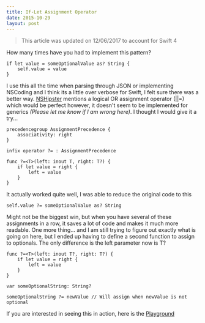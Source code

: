 ```yaml
---
title: If-Let Assignment Operator
date: 2015-10-29
layout: post
---
```


> This article was updated on 12/06/2017 to account for Swift 4

How many times have you had to implement this pattern?

```
if let value = someOptionalValue as? String {
    self.value = value
}
```

I use this all the time when parsing through JSON or implementing
NSCoding and I think its a little over verbose for Swift, I felt sure
there was a better way. [NSHipster][1] mentions a logical OR assignment
operator (||=) which would be perfect however, it doesn't seem to be
implemented for generics *(Please let me know if I am wrong here)*. I
thought I would give it a try...

```
precedencegroup AssignmentPrecedence {
    associativity: right
}

infix operator ?= : AssignmentPrecedence

func ?=<T>(left: inout T, right: T?) {
    if let value = right {
        left = value
    }
}
```

It actually worked quite well, I was able to reduce the original code to
this

```
self.value ?= someOptionalValue as? String
```

Might not be the biggest win, but when you have several of these
assignments in a row, it saves a lot of code and makes it much more
readable. One more thing... and I am still trying to figure out exactly
what is going on here, but I ended up having to define a second function
to assign to optionals. The only difference is the left parameter now is
T?

```
func ?=<T>(left: inout T?, right: T?) {
    if let value = right {
        left = value
    }
}

var someOptionalString: String?

someOptionalString ?= newValue // Will assign when newValue is not optional
```

If you are interested in seeing this in action, here is the [Playground][2]

[1]: http://nshipster.com/swift-operators/
[2]: /downloads/if-let-operator.playground.zip